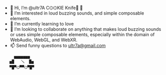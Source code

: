 
- 👋 Hi, I’m @ultr7A C⌬⌬KIE Knife🔪 🍪
- 👀 I’m interested in loud buzzing sounds, and simple composable elements.
- 💞️ I’m currently learning to love
- 🌱 I’m looking to collaborate on anything that makes loud buzzing sounds or uses simple composable elements, especially within the domain of WebAudio, WebGL, and WebXR. 
- 📫 Send funny questions to ultr7a@gmail.com


```
     ▅▅▅▅▅▅▅   
   ▅█   🪛  █▅ 
   ▀█▀⌬▀▀⌬▀█▀
```             
